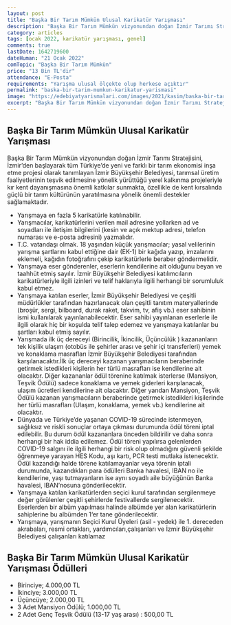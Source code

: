 ```yaml
---
layout: post
title: "Başka Bir Tarım Mümkün Ulusal Karikatür Yarışması"
description: "Başka Bir Tarım Mümkün vizyonundan doğan İzmir Tarımı Stratejisini, İzmir’den başlayarak tüm Türkiye’de  yeni ve farklı bir tarım ekonomisi inşa etme projesi olarak tanımlayan İzmir Büyükşehir Belediyesi, tarımsal üretim faaliyetlerinin teşvik edilmesine yönelik yürüttüğü yerel kalkınma projeleriyle kır kent dayanışmasına önemli katkılar sunmakta, özellikle de kent kırsalında güçlü bir tarım kültürünün yaratılmasına yönelik önemli destekler sağlamaktadır"
category: articles
tags: [ocak 2022, karikatür yarışması, genel]
comments: true
lastDate: 1642719600
dateHuman: "21 Ocak 2022"
comTopic: "Başka Bir Tarım Mümkün"
price: "13 Bin TL'dir"
attendance: "E-Posta"
requirements: "Yarışma ulusal ölçekte olup herkese açıktır"
permalink: "baska-bir-tarim-mumkun-karikatur-yarismasi"
image: "https://edebiyatyarismalari.com/images/2021/kasim/baska-bir-tarim-mumkun-karikatur-yarismasi.webp"
excerpt: "Başka Bir Tarım Mümkün vizyonundan doğan İzmir Tarımı Stratejisini, İzmir’den başlayarak tüm Türkiye’de  yeni ve farklı bir tarım ekonomisi inşa etme projesi olarak tanımlayan İzmir Büyükşehir Belediyesi, tarımsal üretim faaliyetlerinin teşvik edilmesine yönelik yürüttüğü yerel kalkınma projeleriyle kır kent dayanışmasına önemli katkılar sunmakta, özellikle de kent kırsalında güçlü bir tarım kültürünün yaratılmasına yönelik önemli destekler sağlamaktadır"
---
```


## Başka Bir Tarım Mümkün Ulusal Karikatür Yarışması
Başka Bir Tarım Mümkün vizyonundan doğan İzmir Tarımı Stratejisini, İzmir’den başlayarak tüm Türkiye’de  yeni ve farklı bir tarım ekonomisi inşa etme projesi olarak tanımlayan İzmir Büyükşehir Belediyesi, tarımsal üretim faaliyetlerinin teşvik edilmesine yönelik yürüttüğü yerel kalkınma projeleriyle kır kent dayanışmasına önemli katkılar sunmakta, özellikle de kent kırsalında güçlü bir tarım kültürünün yaratılmasına yönelik önemli destekler sağlamaktadır.  

- Yarışmaya en fazla 5 karikatürle katılınabilir.
- Yarışmacılar, karikatürlerini verilen mail adresine yollarken ad ve soyadları ile iletişim bilgilerini (kesin ve açık mektup adresi, telefon numarası ve e-posta adresini) yazmalıdır.
- T.C. vatandaşı olmak. 18 yaşından küçük yarışmacılar; yasal velilerinin yarışma şartlarını kabul ettiğine dair (EK-1) bir kağıda yazıp, imzalarını eklemeli, kağıdın fotoğrafını çekip karikatürlerle beraber göndermelidir.
- Yarışmaya eser gönderenler, eserlerin kendilerine ait olduğunu beyan ve taahhüt etmiş sayılır. İzmir Büyükşehir Belediyesi katılımcıların karikatürleriyle ilgili izinleri ve telif haklarıyla ilgili herhangi bir sorumluluk kabul etmez.
- Yarışmaya katılan eserler, İzmir Büyükşehir Belediyesi ve çeşitli müdürlükler tarafından hazırlanacak olan çeşitli tanıtım materyallerinde (broşür, sergi, bilboard, durak raket, takvim, tv, afiş vb.) eser sahibinin ismi kullanılarak yayınlanabilecektir. Eser sahibi yayınlanan eserlerle ile ilgili olarak hiç bir koşulda telif talep edemez ve yarışmaya katılanlar bu şartları kabul etmiş sayılır.
- Yarışmada ilk üç dereceyi (Birincilik, İkincilik, Üçüncülük ) kazananların tek kişilik ulaşım (otobüs ile şehirler arası ve şehir içi transferleri) yemek ve konaklama masrafları İzmir Büyükşehir Belediyesi tarafından karşılanacaktır.İlk üç dereceyi kazanan yarışmacıların beraberinde getirmek istedikleri kişilerin her türlü masrafları ise kendilerine ait olacaktır. Diğer kazananlar ödül törenine katılmak isterlerse (Mansiyon, Teşvik Ödülü) sadece konaklama ve yemek giderleri karşılanacak, ulaşım ücretleri kendilerine ait olacaktır. Diğer yandan Mansiyon, Teşvik Ödülü kazanan yarışmacıların beraberinde getirmek istedikleri kişilerinde her türlü masrafları (Ulaşım, konaklama, yemek vb.)  kendilerine ait olacaktır.
- Dünyada ve Türkiye’de yaşanan COVID-19 sürecinde istenmeyen, sağlıksız ve riskli sonuçlar ortaya çıkması durumunda ödül töreni iptal edilebilir. Bu durum ödül kazananlara önceden bildirilir ve daha sonra herhangi bir hak iddia edilemez. Ödül töreni yapılırsa gelenlerden COVID-19 salgını ile ilgili herhangi bir risk olup olmadığını güvenli şekilde öğrenmeye yarayan HES Kodu, aşı kartı, PCR testi mutlaka istenecektir. Ödül kazandığı halde törene katılamayanlar veya törenin iptali durumunda, kazandıkları para ödülleri Banka havalesi, IBAN no ile kendilerine, yaşı tutmayanların ise aynı soyadlı aile büyüğünün Banka havalesi, IBAN’nosuna gönderilecektir.
- Yarışmaya katılan karikatürlerden seçici kurul tarafından sergilenmeye değer görülenler çeşitli şehirlerde festivallerde sergilenecektir. Eserlerden bir albüm yapılması halinde albümde yer alan karikatürlerin sahiplerine bu albümden 1‘er tane gönderilecektir.
- Yarışmaya, yarışmanın Seçici Kurul Üyeleri (asil - yedek) ile 1. dereceden akrabaları, resmi ortakları, yardımcıları,çalışanları ve İzmir Büyükşehir Belediyesi çalışanları katılamaz

## Başka Bir Tarım Mümkün Ulusal Karikatür Yarışması Ödülleri
- Birinciye; 4.000,00 TL
- İkinciye; 3.000,00 TL
- Üçüncüye; 2.000,00 TL
- 3 Adet Mansiyon Ödülü; 1.000,00 TL
- 2 Adet Genç Teşvik Ödülü (13-17 yaş arası) : 500,00 TL